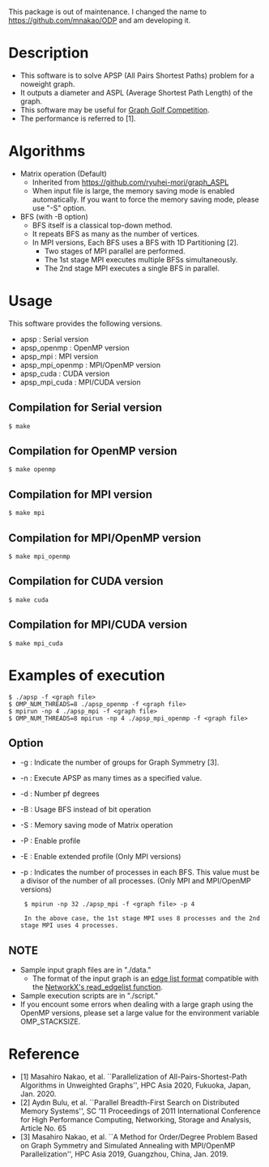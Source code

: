 This package is out of maintenance. I changed the name to https://github.com/mnakao/ODP and am developing it.

# Description
* This software is to solve APSP (All Pairs Shortest Paths) problem for a noweight graph.
* It outputs a diameter and ASPL (Average Shortest Path Length) of the graph.
* This software may be useful for [Graph Golf Competition](http://research.nii.ac.jp/graphgolf/).
* The performance is referred to [1].

# Algorithms
* Matrix operation (Default)
    * Inherited from https://github.com/ryuhei-mori/graph_ASPL
    * When input file is large, the memory saving mode is enabled automatically.
      If you want to force the memory saving mode, please use "-S" option.
* BFS (with -B option)
    * BFS itself is a classical top-down method.
    * It repeats BFS as many as the number of vertices.
    * In MPI versions, Each BFS uses a BFS with 1D Partitioning [2].
        * Two stages of MPI parallel are performed.
        * The 1st stage MPI executes multiple BFSs simultaneously.
        * The 2nd stage MPI executes a single BFS in parallel.

# Usage
This software provides the following versions.
* apsp            : Serial version
* apsp_openmp     : OpenMP version
* apsp_mpi        : MPI version
* apsp_mpi_openmp : MPI/OpenMP version
* apsp_cuda       : CUDA version
* apsp_mpi_cuda   : MPI/CUDA version

## Compilation for Serial version

    $ make

## Compilation for OpenMP version

    $ make openmp

## Compilation for MPI version

    $ make mpi

## Compilation for MPI/OpenMP version

    $ make mpi_openmp

## Compilation for CUDA version

    $ make cuda

## Compilation for MPI/CUDA version

    $ make mpi_cuda
    
# Examples of execution

    $ ./apsp -f <graph file>
    $ OMP_NUM_THREADS=8 ./apsp_openmp -f <graph file>
    $ mpirun -np 4 ./apsp_mpi -f <graph file>
    $ OMP_NUM_THREADS=8 mpirun -np 4 ./apsp_mpi_openmp -f <graph file>

## Option
* -g : Indicate the number of groups for Graph Symmetry [3].
* -n : Execute APSP as many times as a specified value.
* -d : Number pf degrees
* -B : Usage BFS instead of bit operation
* -S : Memory saving mode of Matrix operation
* -P : Enable profile
* -E : Enable extended profile (Only MPI versions)
* -p : Indicates the number of processes in each BFS.
       This value must be a divisor of the number of all processes. (Only MPI and MPI/OpenMP versions)
       
       $ mpirun -np 32 ./apsp_mpi -f <graph file> -p 4
       
       In the above case, the 1st stage MPI uses 8 processes and the 2nd stage MPI uses 4 processes.

## NOTE
* Sample input graph files are in "./data."
    * The format of the input graph is an [edge list format](https://networkx.github.io/documentation/networkx-1.10/reference/readwrite.edgelist.html) compatible with the [NetworkX's read_edgelist function](https://networkx.github.io/documentation/networkx-1.10/reference/generated/networkx.readwrite.edgelist.read_edgelist.html).
* Sample execution scripts are in "./script."
* If you encount some errors when dealing with a large graph using the OpenMP versions,
  please set a large value for the environment variable OMP_STACKSIZE.

# Reference
* [1] Masahiro Nakao, et al. ``Parallelization of All-Pairs-Shortest-Path Algorithms in Unweighted Graphs'',
      HPC Asia 2020, Fukuoka, Japan, Jan. 2020.
* [2] Aydın Bulu, et al. ``Parallel Breadth-First Search on Distributed Memory Systems'',
      SC '11 Proceedings of 2011 International Conference for High Performance Computing, Networking, Storage and Analysis, Article No. 65
* [3] Masahiro Nakao, et al. ``A Method for Order/Degree Problem Based on Graph Symmetry and Simulated Annealing with MPI/OpenMP Parallelization'',
      HPC Asia 2019, Guangzhou, China, Jan. 2019.
      
